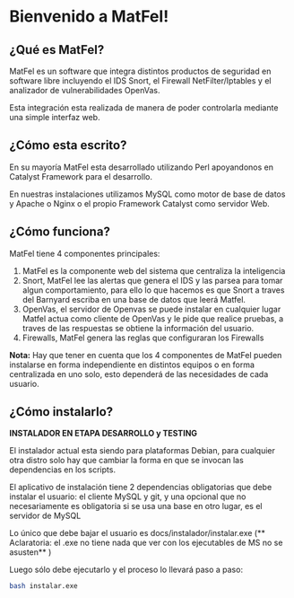 Bienvenido a MatFel!
=====================

¿Qué es MatFel?
----------------

MatFel es un software que integra distintos productos de seguridad en software libre incluyendo el IDS Snort,
el Firewall NetFilter/Iptables y el analizador de vulnerabilidades OpenVas.

Esta integración esta realizada de manera de poder controlarla mediante una simple interfaz web.

¿Cómo esta escrito?
-------------------

En su mayoría MatFel esta desarrollado utilizando Perl apoyandonos en Catalyst Framework para el desarrollo.

En nuestras instalaciones utilizamos MySQL como motor de base de datos y Apache o Nginx o el propio Framework Catalyst como servidor Web.

¿Cómo funciona?
---------------

MatFel tiene 4 componentes principales: 

1. MatFel es la componente web del sistema que centraliza la inteligencia 
2. Snort, MatFel lee las alertas que genera el IDS y las parsea para tomar algun comportamiento, para ello lo que hacemos es que Snort a traves del Barnyard escriba en una base de datos que leerá Matfel.
3. OpenVas, el servidor de Openvas se puede instalar en cualquier lugar Matfel actua como cliente de OpenVas y le pide que realice pruebas, a traves de las respuestas se obtiene la información del usuario.
4. Firewalls, MatFel genera las reglas que configuraran los Firewalls


**Nota:** Hay que tener en cuenta que los 4 componentes de MatFel pueden instalarse en forma independiente en distintos equipos o en forma centralizada en uno solo, esto dependerá de las necesidades de cada usuario.


¿Cómo instalarlo?
-----------------

**INSTALADOR EN ETAPA DESARROLLO y TESTING**

El instalador actual esta siendo para plataformas Debian, para cualquier otra distro solo hay que cambiar la forma en que se invocan las dependencias en los scripts.

El aplicativo de instalación tiene 2 dependencias obligatorias que debe instalar el usuario: el cliente MySQL y git, y una opcional que no necesariamente es obligatoria si se usa una base en otro lugar, es el servidor de MySQL

Lo único que debe bajar el usuario es docs/instalador/instalar.exe (** Aclaratoria: el .exe no tiene nada que ver con los ejecutables de MS no se asusten** )

Luego sólo debe ejecutarlo y el proceso lo llevará paso a paso:
```bash
bash instalar.exe
```
